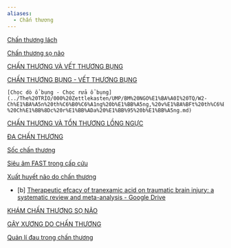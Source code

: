 ```yaml
---
aliases:
  - Chấn thương
---
```

[Chấn thương lách](../The%20TRIO/000%20Zettlekasten/UMP/BM%20NGO%E1%BA%A0I%20TQ/W2-Ch%E1%BA%A5n%20th%C6%B0%C6%A1ng%20b%E1%BB%A5ng,%20v%E1%BA%BFt%20th%C6%B0%C6%A1ng%20b%E1%BB%A5ng/Ch%E1%BA%A5n%20th%C6%B0%C6%A1ng%20l%C3%A1ch.md)  
  
[Chấn thương sọ não](../The%20TRIO/000%20Zettlekasten/UMP/BM%20Ngo%E1%BA%A1i%20TK/Ch%E1%BA%A5n%20th%C6%B0%C6%A1ng%20s%E1%BB%8D%20n%C3%A3o.md)  
  
[CHẤN THƯƠNG VÀ VẾT THƯƠNG BỤNG](../The%20TRIO/000%20Zettlekasten/UMP/BM%20NGO%E1%BA%A0I%20TQ/000%20-%20TOT%20NGHIEP%20-%20Ngoai%20Tieu%20hoa/CH%E1%BA%A4N%20TH%C6%AF%C6%A0NG%20V%C3%80%20V%E1%BA%BET%20TH%C6%AF%C6%A0NG%20B%E1%BB%A4NG.md)  
  
[CHẤN THƯƠNG BỤNG - VẾT THƯƠNG BỤNG](../The%20TRIO/000%20Zettlekasten/UMP/BM%20NGO%E1%BA%A0I%20TQ/W2-Ch%E1%BA%A5n%20th%C6%B0%C6%A1ng%20b%E1%BB%A5ng,%20v%E1%BA%BFt%20th%C6%B0%C6%A1ng%20b%E1%BB%A5ng/CH%E1%BA%A4N%20TH%C6%AF%C6%A0NG%20B%E1%BB%A4NG%20-%20V%E1%BA%BET%20TH%C6%AF%C6%A0NG%20B%E1%BB%A4NG.md)  
	[Chọc dò ổ bụng - Chọc rửa ổ bụng](../The%20TRIO/000%20Zettlekasten/UMP/BM%20NGO%E1%BA%A0I%20TQ/W2-Ch%E1%BA%A5n%20th%C6%B0%C6%A1ng%20b%E1%BB%A5ng,%20v%E1%BA%BFt%20th%C6%B0%C6%A1ng%20b%E1%BB%A5ng/Ch%E1%BB%8Dc%20d%C3%B2%20%E1%BB%95%20b%E1%BB%A5ng%20-%20Ch%E1%BB%8Dc%20r%E1%BB%ADa%20%E1%BB%95%20b%E1%BB%A5ng.md)  
  
[CHẤN THƯƠNG VÀ TỔN THƯƠNG LỒNG NGỰC](../The%20TRIO/000%20Zettlekasten/UMP/BM%20Ngoai%20LN/CH%E1%BA%A4N%20TH%C6%AF%C6%A0NG%20V%C3%80%20T%E1%BB%94N%20TH%C6%AF%C6%A0NG%20L%E1%BB%92NG%20NG%E1%BB%B0C.md)  
  
[ĐA CHẤN THƯƠNG](../The%20TRIO/000%20Zettlekasten/UMP/BM%20C%E1%BA%A4P%20C%E1%BB%A8U/%C4%90A%20CH%E1%BA%A4N%20TH%C6%AF%C6%A0NG.md)  
  
[Sốc chấn thương](S%E1%BB%91c%20ch%E1%BA%A5n%20th%C6%B0%C6%A1ng.md)  
  
[Siêu âm FAST trong cấp cứu](../The%20TRIO/000%20Zettlekasten/UMP/BM%20NGO%E1%BA%A0I%20TQ/W2-Ch%E1%BA%A5n%20th%C6%B0%C6%A1ng%20b%E1%BB%A5ng,%20v%E1%BA%BFt%20th%C6%B0%C6%A1ng%20b%E1%BB%A5ng/Si%C3%AAu%20%C3%A2m%20FAST%20trong%20c%E1%BA%A5p%20c%E1%BB%A9u.md)  
  
[Xuất huyết não do chấn thương](Xu%E1%BA%A5t%20huy%E1%BA%BFt%20n%C3%A3o%20do%20ch%E1%BA%A5n%20th%C6%B0%C6%A1ng.md)  
- [b] [Therapeutic efcacy of tranexamic acid on traumatic brain injury: a systematic review and meta-analysis - Google Drive](https://drive.google.com/file/d/1Ryh6hFwMyLcVnGtSM0o4-3Xonb22zAtb/view)  
  
  
[KHÁM CHẤN THƯƠNG SỌ NÃO](./KH%C3%81M%20CH%E1%BA%A4N%20TH%C6%AF%C6%A0NG%20S%E1%BB%8C%20N%C3%83O.md)  
  
[GÃY XƯƠNG DO CHẤN THƯƠNG](../The%20TRIO/000%20Zettlekasten/UMP/BM%20CTCH/G%C3%83Y%20X%C6%AF%C6%A0NG%20DO%20CH%E1%BA%A4N%20TH%C6%AF%C6%A0NG.md)  
  
[Quản lí đau trong chấn thương](./Qu%E1%BA%A3n%20l%C3%AD%20%C4%91au%20trong%20ch%E1%BA%A5n%20th%C6%B0%C6%A1ng.md)  
  
